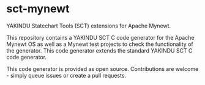 # sct-mynewt
YAKINDU Statechart Tools (SCT) extensions for Apache Mynewt. 

This repository contains a YAKINDU SCT C code generator for the Apache Mynewt OS as well as a Mynewt test projects to check the functionality of the generator. This code generator extends the standard YAKINDU SCT C code generator.

This code generator is provided as open source. Contributions are welcome - simply queue issues or create a pull requests. 
